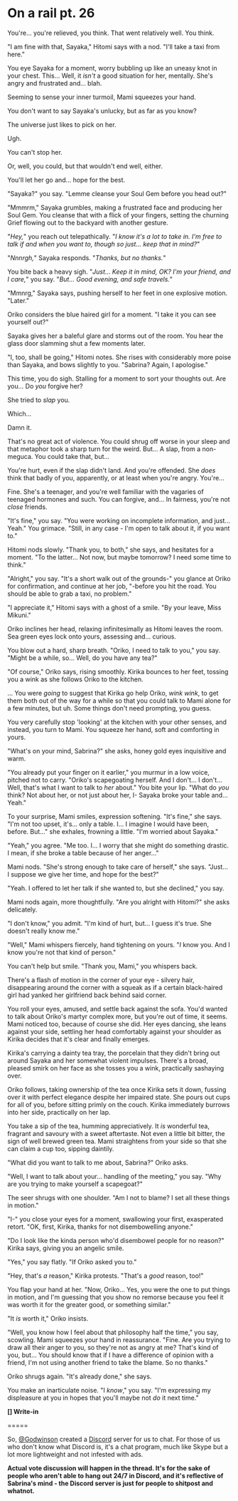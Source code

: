 # On a rail pt. 26

You're... you're relieved, you think. That went relatively well. You think.

"I am fine with that, Sayaka," Hitomi says with a nod. "I'll take a taxi from here."

You eye Sayaka for a moment, worry bubbling up like an uneasy knot in your chest. This... Well, it *isn't* a good situation for her, mentally. She's angry and frustrated and... blah.

Seeming to sense your inner turmoil, Mami squeezes your hand.

You don't want to say Sayaka's unlucky, but as far as you know?

The universe just likes to pick on her.

Ugh.

You can't stop her.

Or, well, you could, but that wouldn't end well, either.

You'll let her go and... hope for the best.

"Sayaka?" you say. "Lemme cleanse your Soul Gem before you head out?"

"Mmmrm," Sayaka grumbles, making a frustrated face and producing her Soul Gem. You cleanse that with a flick of your fingers, setting the churning Grief flowing out to the backyard with another gesture.

"*Hey,*" you reach out telepathically. "*I know it's a lot to take in. I'm free to talk if and when you want to, though so just... keep that in mind?*"

"*Nnnrgh,*" Sayaka responds. "*Thanks, but no thanks.*"

You bite back a heavy sigh. "*Just... Keep it in mind, OK? I'm your friend, and I care,*" you say. "*But... Good evening, and safe travels.*"

"Mmnrg," Sayaka says, pushing herself to her feet in one explosive motion. "Later."

Oriko considers the blue haired girl for a moment. "I take it you can see yourself out?"

Sayaka gives her a baleful glare and storms out of the room. You hear the glass door slamming shut a few moments later.

"I, too, shall be going," Hitomi notes. She rises with considerably more poise than Sayaka, and bows slightly to you. "Sabrina? Again, I apologise."

This time, you do sigh. Stalling for a moment to sort your thoughts out. Are you... Do *you* forgive her?

She tried to *slap* you.

Which...

Damn it.

That's no great act of violence. You could shrug off worse in your sleep and that metaphor took a sharp turn for the weird. But... A slap, from a non-meguca. You could take that, but...

You're hurt, even if the slap didn't land. And you're offended. She *does* think that badly of you, apparently, or at least when you're angry. You're...

Fine. She's a teenager, and you're well familiar with the vagaries of teenaged hormones and such. You can forgive, and... In fairness, you're not *close* friends.

"It's fine," you say. "You were working on incomplete information, and just... Yeah." You grimace. "Still, in any case - I'm open to talk about it, if you want to."

Hitomi nods slowly. "Thank you, to both," she says, and hesitates for a moment. "To the latter... Not now, but maybe tomorrow? I need some time to think."

"Alright," you say. "It's a short walk out of the grounds-" you glance at Oriko for confirmation, and continue at her job, "-before you hit the road. You should be able to grab a taxi, no problem."

"I appreciate it," Hitomi says with a ghost of a smile. "By your leave, Miss Mikuni."

Oriko inclines her head, relaxing infinitesimally as Hitomi leaves the room. Sea green eyes lock onto yours, assessing and... curious.

You blow out a hard, sharp breath. "Oriko, I need to talk to you," you say. "Might be a while, so... Well, do you have any tea?"

"Of course," Oriko says, rising smoothly. Kirika bounces to her feet, tossing you a wink as she follows Oriko to the kitchen.

... You were *going* to suggest that Kirika go help Oriko, *wink wink*, to get them both out of the way for a while so that you could talk to Mami alone for a few minutes, but uh. Some things don't need prompting, you guess.

You very carefully stop 'looking' at the kitchen with your other senses, and instead, you turn to Mami. You squeeze her hand, soft and comforting in yours.

"What's on your mind, Sabrina?" she asks, honey gold eyes inquisitive and warm.

"You already put your finger on it earlier," you murmur in a low voice, pitched not to carry. "Oriko's scapegoating herself. And I don't... I don't... Well, that's what I want to talk to *her* about." You bite your lip. "What do *you* think? Not about her, or not just about her, I- Sayaka broke your table and... Yeah."

To your surprise, Mami smiles, expression softening. "It's fine," she says. "I'm not too upset, it's... only a table. I... I imagine I would have been, before. But..." she exhales, frowning a little. "I'm worried about Sayaka."

"Yeah," you agree. "Me too. I... I worry that she might do something drastic. I mean, if she broke a table because of her anger..."

Mami nods. "She's strong enough to take care of herself," she says. "Just... I suppose we give her time, and hope for the best?"

"Yeah. I offered to let her talk if she wanted to, but she declined," you say.

Mami nods again, more thoughtfully. "Are you alright with Hitomi?" she asks delicately.

"I don't know," you admit. "I'm kind of hurt, but... I guess it's true. She doesn't really know me."

"Well," Mami whispers fiercely, hand tightening on yours. "*I* know you. And I know you're not that kind of person."

You can't help but smile. "Thank you, Mami," you whispers back.

There's a flash of motion in the corner of your eye - silvery hair, disappearing around the corner with a squeak as if a certain black-haired girl had yanked her girlfriend back behind said corner.

You roll your eyes, amused, and settle back against the sofa. You'd wanted to talk about Oriko's martyr complex more, but you're out of time, it seems. Mami noticed too, because of course she did. Her eyes dancing, she leans against your side, settling her head comfortably against your shoulder as Kirika decides that it's clear and finally emerges.

Kirika's carrying a dainty tea tray, the porcelain that they didn't bring out around Sayaka and her somewhat violent impulses. There's a broad, pleased smirk on her face as she tosses you a wink, practically sashaying over.

Oriko follows, taking ownership of the tea once Kirika sets it down, fussing over it with perfect elegance despite her impaired state. She pours out cups for all of you, before sitting primly on the couch. Kirika immediately burrows into her side, practically on her lap.

You take a sip of the tea, humming appreciatively. It *is* wonderful tea, fragrant and savoury with a sweet aftertaste. Not even a little bit bitter, the sign of well brewed green tea. Mami straightens from your side so that she can claim a cup too, sipping daintily.

"What did you want to talk to me about, Sabrina?" Oriko asks.

"Well, I want to talk about your... handling of the meeting," you say. "Why are you trying to make yourself a scapegoat?"

The seer shrugs with one shoulder. "Am I not to blame? I set all these things in motion."

"I-" you close your eyes for a moment, swallowing your first, exasperated retort. "OK, first, Kirika, thanks for not disembowelling anyone."

"Do I look like the kinda person who'd disembowel people for no reason?" Kirika says, giving you an angelic smile.

"Yes," you say flatly. "If Oriko asked you to."

"Hey, that's *a* reason," Kirika protests. "That's a *good* reason, too!"

You flap your hand at her. "Now, Oriko... Yes, you were the one to put things in motion, and I'm guessing that you show no remorse because you feel it was worth it for the greater good, or something similar."

"It *is* worth it," Oriko insists.

"Well, you know how I feel about that philosophy half the time," you say, scowling. Mami squeezes your hand in reassurance. "Fine. Are you trying to draw all their anger to you, so they're not as angry at me? That's kind of you, but... You should know that if I have a difference of opinion with a friend, I'm not using another friend to take the blame. So no thanks."

Oriko shrugs again. "It's already done," she says.

You make an inarticulate noise. "I *know*," you say. "I'm expressing my displeasure at you in hopes that you'll maybe not *do* it next time."

**\[] Write-in**

\=====​

So, [@Godwinson](https://forums.sufficientvelocity.com/members/4899/) created a [Discord](https://discord.gg/qqMwnu8) server for us to chat. For those of us who don't know what Discord is, it's a chat program, much like Skype but a lot more lightweight and not infested with ads.

**Actual vote discussion will happen in the thread. It's for the sake of people who aren't able to hang out 24/7 in Discord, and it's reflective of Sabrina's mind - the Discord server is just for people to shitpost and whatnot.**
